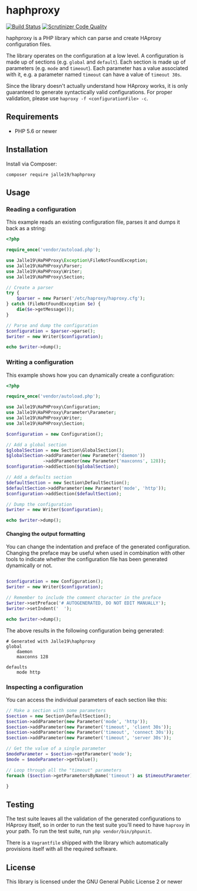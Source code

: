 # haphproxy

[![Build Status](https://travis-ci.org/Jalle19/haphproxy.svg?branch=master)](https://travis-ci.org/Jalle19/haphproxy)
[![Scrutinizer Code Quality](https://scrutinizer-ci.com/g/Jalle19/haphproxy/badges/quality-score.png?b=master)](https://scrutinizer-ci.com/g/Jalle19/haphproxy/?branch=master)

haphproxy is a PHP library which can parse and create HAproxy configuration files.

The library operates on the configuration at a low level. A configuration is made up of sections (e.g. `global` and 
`default`). Each section is made up of parameters (e.g. `mode` and `timeout`). Each parameter has a value associated 
with it, e.g. a parameter named `timeout` can have a value of `timeout 30s`.

Since the library doesn't actually understand how HAproxy works, it is only guaranteed to generate syntactically valid 
configurations. For proper validation, please use `haproxy -f <configurationFile> -c`.

## Requirements

* PHP 5.6 or newer

## Installation

Install via Composer:

```
composer require jalle19/haphproxy
```

## Usage

### Reading a configuration

This example reads an existing configuration file, parses it and dumps it back as a string:

```php
<?php

require_once('vendor/autoload.php');

use Jalle19\HaPHProxy\Exception\FileNotFoundException;
use Jalle19\HaPHProxy\Parser;
use Jalle19\HaPHProxy\Writer;
use Jalle19\HaPHProxy\Section;

// Create a parser
try {
	$parser = new Parser('/etc/haproxy/haproxy.cfg');
} catch (FileNotFoundException $e) {
	die($e->getMessage());
}

// Parse and dump the configuration
$configuration = $parser->parse();
$writer = new Writer($configuration);

echo $writer->dump();
```

### Writing a configuration

This example shows how you can dynamically create a configuration:

```php
<?php

require_once('vendor/autoload.php');

use Jalle19\HaPHProxy\Configuration;
use Jalle19\HaPHProxy\Parameter\Parameter;
use Jalle19\HaPHProxy\Writer;
use Jalle19\HaPHProxy\Section;

$configuration = new Configuration();

// Add a global section
$globalSection = new Section\GlobalSection();
$globalSection->addParameter(new Parameter('daemon'))
              ->addParameter(new Parameter('maxconns', 128));
$configuration->addSection($globalSection);

// Add a defaults section
$defaultSection = new Section\DefaultSection();
$defaultSection->addParameter(new Parameter('mode', 'http'));
$configuration->addSection($defaultSection);

// Dump the configuration
$writer = new Writer($configuration);

echo $writer->dump();

```

#### Changing the output formatting

You can change the indentation and preface of the generated configuration. Changing the preface may be useful when used 
in combination with other tools to indicate whether the configuration file has been generated dynamically or not.

```php

$configuration = new Configuration();
$writer = new Writer($configuration);

// Remember to include the comment character in the preface
$writer->setPreface('# AUTOGENERATED, DO NOT EDIT MANUALLY');
$writer->setIndent('  ');

echo $writer->dump();

```

The above results in the following configuration being generated:

```
# Generated with Jalle19\haphproxy
global
    daemon
    maxconns 128

defaults
    mode http

```

### Inspecting a configuration

You can access the individual parameters of each section like this:

```php
// Make a section with some parameters
$section = new Section\DefaultSection();
$section->addParameter(new Parameter('mode', 'http'));
$section->addParameter(new Parameter('timeout', 'client 30s'));
$section->addParameter(new Parameter('timeout', 'connect 30s'));
$section->addParameter(new Parameter('timeout', 'server 30s'));

// Get the value of a single parameter
$modeParameter = $section->getParameter('mode');
$mode = $modeParameter->getValue();

// Loop through all the "timeout" parameters
foreach ($section->getParametersByName('timeout') as $timeoutParameter) {

}
```

## Testing

The test suite leaves all the validation of the generated configurations to HAproxy itself, so in order to run the test 
suite you'll need to have `haproxy` in your path. To run the test suite, run `php vendor/bin/phpunit`.

There is a `Vagrantfile` shipped with the library which automatically provisions itself with all the required software.

## License

This library is licensed under the GNU General Public License 2 or newer
